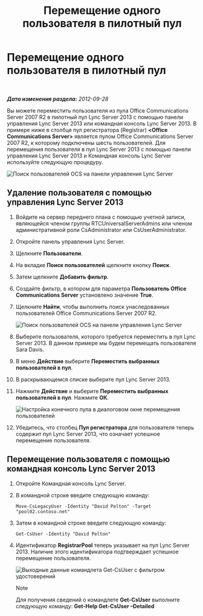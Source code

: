 ﻿---
title: Перемещение одного пользователя в пилотный пул
TOCTitle: Перемещение одного пользователя в пилотный пул
ms:assetid: 80d5b365-f153-4c61-a148-f9e18ce6e027
ms:mtpsurl: https://technet.microsoft.com/ru-ru/library/JJ688109(v=OCS.15)
ms:contentKeyID: 49888064
ms.date: 05/19/2016
mtps_version: v=OCS.15
ms.translationtype: HT
---

# Перемещение одного пользователя в пилотный пул

 

_**Дата изменения раздела:** 2012-09-28_

Вы можете переместить пользователя из пула Office Communications Server 2007 R2 в пилотный пул Lync Server 2013 с помощью панели управления Lync Server 2013 или командная консоль Lync Server 2013. В примере ниже в столбце пул регистратора (Registrar) **\<Office Communications Server\>** является пулом Office Communications Server 2007 R2, к которому подключены шесть пользователей. Для перемещения пользователя в пул Lync Server 2013 с помощью панели управления Lync Server 2013 и Командная консоль Lync Server используйте следующую процедуру.

![Поиск пользователей OCS на панели управления Lync Server](images/JJ688109.d2008fd6-868b-4f26-84cf-57bb69e073d3(OCS.15).jpg "Поиск пользователей OCS на панели управления Lync Server")

## Удаление пользователя с помощью управления Lync Server 2013

1.  Войдите на сервер переднего плана с помощью учетной записи, являющейся членом группы RTCUniversalServerAdmins или членом административной роли CsAdministrator или CsUserAdministrator.

2.  Откройте панель управления Lync Server.

3.  Щелкните **Пользователи**.

4.  На вкладке **Поиск пользователей** щелкните кнопку **Поиск**.

5.  Затем щелкните **Добавить фильтр**.

6.  Создайте фильтр, в котором для параметра **Пользователь Office Communications Server** установлено значение **True**.

7.  Щелкните **Найти**, чтобы выполнить поиск унаследованных пользователей Office Communications Server 2007 R2.
    
    ![Поиск пользователей OCS на панели управления Lync Server](images/JJ688109.09528349-7915-41e1-91b4-6ab5c12b1b38(OCS.15).jpg "Поиск пользователей OCS на панели управления Lync Server")  

8.  Выберите пользователя, которого требуется переместить в пул Lync Server 2013. В данном примере мы будем перемещать пользователя Sara Davis.

9.  В меню **Действие** выберите **Переместить выбранных пользователей в пул**.

10. В раскрывающемся списке выберите пул Lync Server 2013.

11. Нажмите **Действие** и выберите **Переместить выбранных пользователей в пул**. Нажмите **ОК**.
    
    ![Настройка конечного пула в диалоговом окне перемещения пользователей](images/JJ688109.d7dc0759-87c5-4c23-938f-361576621504(OCS.15).jpg "Настройка конечного пула в диалоговом окне перемещения пользователей")  

12. Убедитесь, что столбец **Пул регистратора** для пользователя теперь содержит пул Lync Server 2013, что означает успешное перемещение пользователя.

## Перемещение пользователя с помощью командная консоль Lync Server 2013

1.  Откройте Командная консоль Lync Server.

2.  В командной строке введите следующую команду:
    
        Move-CsLegacyUser -Identity "David Pelton" -Target "pool02.contoso.net"

3.  Затем в командной строке введите следующую команду:
    
        Get-CsUser -Identity "David Pelton"

4.  Идентификатор **RegistrarPool** теперь указывает на пул Lync Server 2013. Наличие этого идентификатора подтверждает успешное перемещение пользователя.
    
    ![Выходные данные командлета Get-CsUser с фильтром удостоверений](images/JJ205401.bc5d4672-8068-4475-b882-dbd305c801a9(OCS.15).jpg "Выходные данные командлета Get-CsUser с фильтром удостоверений")  
    
    > [!note]  
    > Для получения сведений о командлете <strong>Get-CsUser</strong> выполните следующую команду: <strong>Get-Help Get-CsUser –Detailed</strong>
